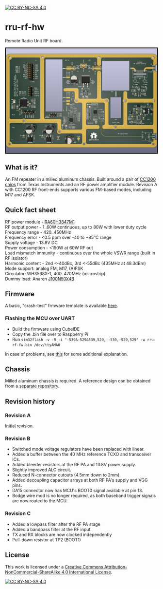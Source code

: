 [![CC BY-NC-SA 4.0][cc-by-nc-sa-shield]][cc-by-nc-sa]

# rru-rf-hw
Remote Radio Unit RF board.

<img src="https://github.com/M17-Project/rru-rf-hw/blob/main/m17-rru-rf.png" width="850">

## What is it?
An FM repeater in a milled aluminum chassis. Built around a pair of [CC1200 chips](https://www.ti.com/product/CC1200) from Texas Instruments and an RF power amplifier module.
Revision A with CC1200 RF front-ends supports various FM-based modes, including M17 and AFSK.

## Quick fact sheet
RF power module - [RA60H3847M1](https://www.mitsubishielectric.com/semiconductors/hf/products/datasheet/ra60h3847m1.pdf)<br>
RF output power - 1..60W continuous, up to 80W with lower duty cycle<br>
Frequency range - 420..450MHz<br>
Frequency error - <0.5 ppm over -40 to +85°C range<br>
Supply voltage - 13.8V DC<br>
Power consumption - <150W at 60W RF out<br>
Load mismatch immunity - continuous over the whole VSWR range (built in RF isolator)<br>
Harmonic content - 2nd <-40dBc, 3rd <-55dBc (435MHz at 48.3dBm)<br>
Mode support: analog FM, M17, (A)FSK<br>
Circulator:  WH3538X-1, 400..470MHz (microstrip)<br>
Dummy load: Anaren [J100N50X4B](https://www.mouser.pl/datasheet/2/21/J100N50X4B-3364610.pdf)<br>

## Firmware
A basic, "crash-test" frmware template is available [here](https://github.com/M17-Project/rru-rf-fw).

### Flashing the MCU over UART
- Build the firmware using CubeIDE
- Copy the .bin file over to Raspberry Pi
- Run `stm32flash -v -R -i "-539&-529&539,529,:-539,-529,529" -w rru-rf-fw.bin /dev/ttyAMA0`

In case of problems, see [this](https://github.com/M17-Project/rpi-interface?tab=readme-ov-file#flashing-the-target-device-cc1200-hat) for some additional explanation.

## Chassis
Milled aluminum chassis is required. A reference design can be obtained from a [separate repository](https://github.com/M17-Project/rru-rf-chassis).

## Revision history
### Revision A
Initial revision.

### Revision B
* Switched mode voltage regulators have been replaced with linear.
* Added a buffer between the 40 MHz reference TCXO and transceiver ICs.
* Added bleeder resistors at the RF PA and 13.8V power supply.
* Slightly improved ALC circuit.
* Reduced N-connector cutouts (4.5mm down to 2mm).
* Added decoupling capacitor arrays at both RF PA's supply and VGG pins.
* DA15 connector now has MCU's BOOT0 signal available at pin 13.
* Bodge wire mod is no longer required, as both baseband trigger signals are now routed to the MCU.

### Revision C
* Added a lowpass filter after the RF PA stage
* Added a bandpass filter at the RF input
* TX and RX blocks are now clocked independently
* Pull-down resistor at TP2 (BOOT1)

## License
This work is licensed under a
[Creative Commons Attribution-NonCommercial-ShareAlike 4.0 International License][cc-by-nc-sa].

[![CC BY-NC-SA 4.0][cc-by-nc-sa-image]][cc-by-nc-sa]

[cc-by-nc-sa]: http://creativecommons.org/licenses/by-nc-sa/4.0/
[cc-by-nc-sa-image]: https://licensebuttons.net/l/by-nc-sa/4.0/88x31.png
[cc-by-nc-sa-shield]: https://img.shields.io/badge/License-CC%20BY--NC--SA%204.0-lightgrey.svg
